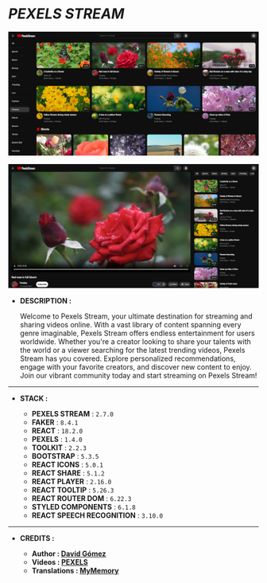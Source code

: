 # _PEXELS STREAM_

![THUMBNAIL](resources/img/Thumbnail_1.png)

![THUMBNAIL](resources/img/Thumbnail_2.png)

- **DESCRIPTION :**

  Welcome to Pexels Stream, your ultimate destination for streaming and sharing videos online. With a vast library of content spanning every genre imaginable, Pexels Stream offers endless entertainment for users worldwide. Whether you're a creator looking to share your talents with the world or a viewer searching for the latest trending videos, Pexels Stream has you covered. Explore personalized recommendations, engage with your favorite creators, and discover new content to enjoy. Join our vibrant community today and start streaming on Pexels Stream!

---

- **STACK :**

  - **PEXELS STREAM** : `2.7.0`
  - **FAKER** : `8.4.1`
  - **REACT** : `18.2.0`
  - **PEXELS** : `1.4.0`
  - **TOOLKIT** : `2.2.3`
  - **BOOTSTRAP** : `5.3.5`
  - **REACT ICONS** : `5.0.1`
  - **REACT SHARE** : `5.1.2`
  - **REACT PLAYER** : `2.16.0`
  - **REACT TOOLTIP** : `5.26.3`
  - **REACT ROUTER DOM** : `6.22.3`
  - **STYLED COMPONENTS** : `6.1.8`
  - **REACT SPEECH RECOGNITION** : `3.10.0`

---

- **CREDITS :**

  - **Author : [David Gómez](https://github.com/DavidGomezToca)**
  - **Videos : [PEXELS](https://www.pexels.com)**
  - **Translations : [MyMemory](https://mymemory.translated.net)**
